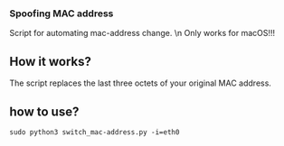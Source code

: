 ### Spoofing MAC address
Script for automating mac-address change. \n
Only works for macOS!!!
## How it works?
The script replaces the last three octets of your original MAC address.
## how to use?
```
sudo python3 switch_mac-address.py -i=eth0
```
